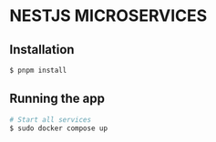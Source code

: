 # NESTJS MICROSERVICES

## Installation

```bash
$ pnpm install
```

## Running the app

```bash
# Start all services
$ sudo docker compose up
```
